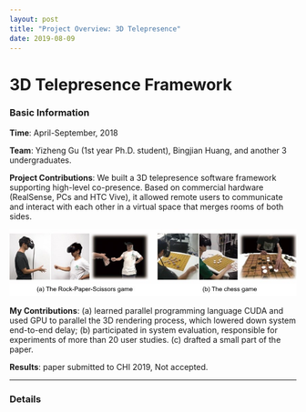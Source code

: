 ```yaml
---
layout: post
title: "Project Overview: 3D Telepresence"
date: 2019-08-09
---
```




# 3D Telepresence Framework

### Basic Information

**Time**: April-September, 2018

**Team**: Yizheng Gu (1st year Ph.D. student), Bingjian Huang, and another 3 undergraduates.

**Project Contributions**: We built a 3D telepresence software framework supporting high-level co-presence. Based on commercial hardware (RealSense, PCs and HTC Vive), it allowed remote users to communicate and interact with each other in a virtual space that merges rooms of both sides.

![](https://github.com/huangbj16/huangbj16.github.io/blob/master/_posts/telepresence_game.jpg)

**My Contributions**: (a) learned parallel programming language CUDA and used GPU to parallel the 3D rendering process, which lowered down system end-to-end delay; (b) participated in system evaluation, responsible for experiments of more than 20 user studies. (c) drafted a small part of the paper.

**Results**: paper submitted to CHI 2019, Not accepted.

---

### Details




